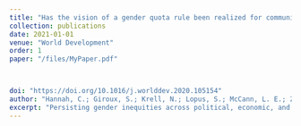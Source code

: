 ```yaml
---
title: "Has the vision of a gender quota rule been realized for community-based water management committees in Kenya?"
collection: publications
date: 2021-01-01
venue: "World Development"
order: 1
paper: "/files/MyPaper.pdf"



doi: "https://doi.org/10.1016/j.worlddev.2020.105154"
author: "Hannah, C.; Giroux, S.; Krell, N.; Lopus, S.; McCann, L. E.; Zimmer, A.; Caylor, K. K.; & Evans, T. P."
excerpt: "Persisting gender inequities across political, economic, and public life have motivated global agendas to increase women’s leadership at all levels of society. Gender quotas offer one solution to encourage equitable gender representation in public decision-making by specifying a target number of women to serve on publicly-elected bodies. For natural resource governance sectors, can gender quotas promote women’s representation and participation in leadership? In 2010, Kenya enacted a new Constitution that included an article mandating that no one gender should make up greater than two-thirds of the composition of public committees. This ‘two-thirds gender rule’ also applies to community-level governance of water resources through water user resource associations, which were formally recognized in 2002. We present a study of community-based water committee compliance with Kenya’s national two-thirds gender rule based on surveys, focus groups, and interviews with water committee members. We show that Kenya’s gender quota has been moderately successful in increasing women’s representation on water committees. However, men hold more higher-level leadership positions than women, who typically serve as treasurers. Although there were no statistically significant differences between men and women’s self-reported participation frequency in various committee activities, men contributed significantly more hours per week to committee activities, facilitated meetings more frequently, and were more willing to lead meetings. Based on this leadership gap, we examine the sufficiency of a gender quota to promote equal leadership opportunities for women. We find that realizing the vision of a gender quota is conditional on how individuals are represented on community-based environmental committees as well as how individuals participate in committee activities."
---
```

